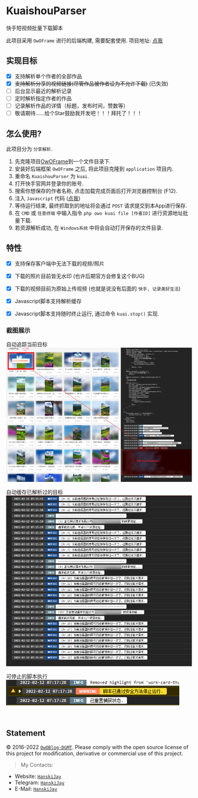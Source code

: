 # KuaishouParser
快手短视频批量下载脚本

此项目采用 `OwOFrame` 进行的后端构建, 需要配套使用. 项目地址: [点我](https://github.com/Tommy131/OwOFrame)

## 实现目标

- [x] 支持解析单个作者的全部作品
- [x] ~~支持解析分享的视频链接(尽管作品被作者设为不允许下载)~~ (已失效)
- [ ] 后台显示最近的解析记录
- [ ] 定时解析指定作者的作品
- [ ] 记录解析作品的详情（标题，发布时间，赞数等）
- [ ] 敬请期待......给个Star鼓励我开发吧！！！拜托了！！！

## 怎么使用?
此项目分为 `分享解析`.
1. 先克隆项目[OwOFrame](https://github.com/Tommy131/OwOFrame)到一个文件目录下.
2. 安装好后端框架 `OwOFrame` 之后, 将此项目克隆到 `application` 项目内.
3. 重命名 `KuaishouParser` 为 `kuai`.
4. 打开快手官网并登录你的账号.
5. 搜索你想保存的作者名称, 点击加载完成页面后打开浏览器控制台 (F12).
6. 注入 `Javascript` 代码 ([点我](/static/js/KuaishouParser.js))
7. 等待运行结束, 最终抓取到的地址将会通过 `POST` 请求提交到本App进行保存.
8. 在 `CMD` 或 `任意终端` 中输入指令 `php owo kuai file [作者ID]` 进行资源地址批量下载.
9. 若资源解析成功, 在 `Windows系统` 中将会自动打开保存的文件目录.

## 特性
- [x] 支持保存客户端中无法下载的视频/照片
- [x] 下载的照片目前皆无水印 (也许后期官方会修复这个BUG)
- [x] 下载的视频目前为原始上传视频 (也就是说没有后面的 `快手, 记录美好生活`)
- [x] Javascript脚本支持解析缓存
- [x] Javascript脚本支持随时终止运行, 通过命令 `kuai.stop()` 实现.


### 截图展示

自动追踪当前目标<br/>
![自动追踪当前目标](static/img/autotrack.png)

自动缓存已解析过的目标<br/>
![自动缓存已解析过的目标](static/img/cached.png)

可停止的脚本执行<br/>
![可停止的脚本执行](static/img/stoppable.png)

<br/>


## Statement
&copy; 2016-2022 [`OwOBlog-DGMT`](https://www.owoblog.com). Please comply with the open source license of this project for modification, derivative or commercial use of this project.

> My Contacts:
- Website: [`HanskiJay`](https://www.owoblog.com)
- Telegram: [`HanskiJay`](https://t.me/HanskiJay)
- E-Mail: [`HanskiJay`](mailto:support@owoblog.com)
